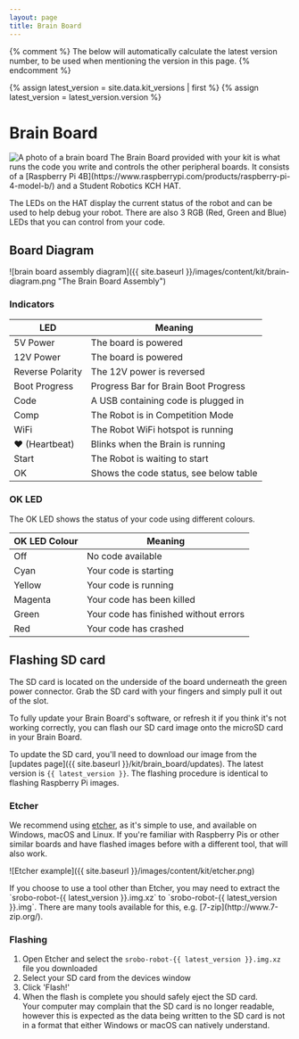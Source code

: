 ```yaml
---
layout: page
title: Brain Board
---
```


{% comment %}
The below will automatically calculate the latest version number, to be used when mentioning the version in this page.
{% endcomment %}

{% assign latest_version = site.data.kit_versions | first %}
{% assign latest_version = latest_version.version %}

Brain Board
===========

<img src="{{ site.baseurl }}/images/content/kit/brain.png" alt="A photo of a brain board" title="A brain board" class="right" style="max-width: 50%"/>
The Brain Board provided with your kit is what runs the code you write and controls the other peripheral boards. It consists of a [Raspberry Pi 4B](https://www.raspberrypi.com/products/raspberry-pi-4-model-b/) and a Student Robotics KCH HAT.

The LEDs on the HAT display the current status of the robot and can be used to help debug your robot. There are also 3 RGB (Red, Green and Blue) LEDs that you can control from your code.

## Board Diagram

![brain board assembly diagram]({{ site.baseurl }}/images/content/kit/brain-diagram.png "The Brain Board Assembly")

### Indicators

| LED              | Meaning                 
|------------------|-------------------------
| 5V Power         | The board is powered    
| 12V Power        | The board is powered    
| Reverse Polarity | The 12V power is reversed
| Boot Progress    | Progress Bar for Brain Boot Progress 
| Code             | A USB containing code is plugged in
| Comp             | The Robot is in Competition Mode
| WiFi             | The Robot WiFi hotspot is running
| ♥ (Heartbeat)    | Blinks when the Brain is running
| Start            | The Robot is waiting to start
| OK               | Shows the code status, see below table

### OK LED

The OK LED shows the status of your code using different colours.

| OK LED Colour | Meaning
|---------------|--------------------------
| Off           | No code available
| Cyan          | Your code is starting
| Yellow        | Your code is running
| Magenta       | Your code has been killed
| Green         | Your code has finished without errors
| Red           | Your code has crashed

## Flashing SD card

The SD card is located on the underside of the board underneath the green power connector. Grab the SD card with your fingers and simply pull it out of the slot.

To fully update your Brain Board's software, or refresh it if you think it's not working correctly, you can flash our SD card image onto the microSD card in your Brain Board.

To update the SD card, you'll need to download our image from the [updates page]({{ site.baseurl }}/kit/brain_board/updates). The latest version is `{{ latest_version }}`.
The flashing procedure is identical to flashing Raspberry Pi images.

### Etcher

We recommend using [etcher](https://etcher.io), as it's simple to use, and available on Windows, macOS and Linux. If you're familiar with Raspberry Pis or other similar boards and have flashed images before with a different tool, that will also work.

![Etcher example]({{ site.baseurl }}/images/content/kit/etcher.png)

<div class="info" markdown="1">
If you choose to use a tool other than Etcher, you may need to extract the `srobo-robot-{{ latest_version }}.img.xz` to `srobo-robot-{{ latest_version }}.img`. There are many tools available for this, e.g. [7-zip](http://www.7-zip.org/).
</div>

### Flashing

1. Open Etcher and select the `srobo-robot-{{ latest_version }}.img.xz` file you downloaded
2. Select your SD card from the devices window
3. Click 'Flash!'
4. When the flash is complete you should safely eject the SD card.<br>
   Your computer may complain that the SD card is no longer readable, however
   this is expected as the data being written to the SD card is not in a format
   that either Windows or macOS can natively understand.
